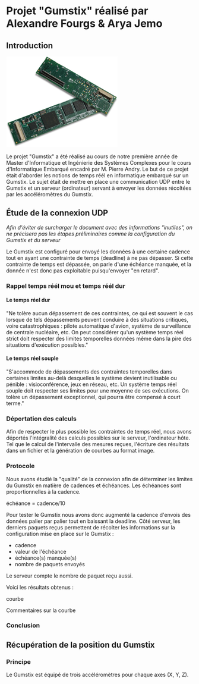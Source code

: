 # Projet "Gumstix" réalisé par Alexandre Fourgs & Arya Jemo

## Introduction

<img src="https://github.com/AlexFourgs/IE/raw/master/RapportSceance/gumstix.jpg" width="300">

Le projet "Gumstix" a été réalisé au cours de notre première année de Master d'Informatique et Ingénierie des Systèmes Complexes pour le cours d'Informatique Embarqué encadré par M. Pierre Andry.
Le but de ce projet était d'aborder les notions de temps réél en informatique embarqué sur un Gumstix. Le sujet était de mettre en place une communication UDP entre le Gumstix et un serveur (ordinateur) servant à envoyer les données récoltées par les accéléromètres du Gumstix.

## Étude de la connexion UDP

*Afin d'éviter de surcharger le document avec des informations "inutiles", on ne précisera pas les étapes préliminaires comme la configuration du Gumstix et du serveur*

Le Gumstix est configuré pour envoyé les données à une certaine cadence tout en ayant une contrainte de temps (deadline) à ne pas dépasser. Si cette contrainte de temps est dépassée, on parle d'une échéance manquée, et la donnée n'est donc pas exploitable puisqu'envoyer "en retard".

### Rappel temps réél mou et temps réél dur

#### Le temps réel dur
"Ne tolère aucun dépassement de ces contraintes, ce qui est souvent le cas lorsque de tels dépassements peuvent conduire à des situations critiques, voire catastrophiques : pilote automatique d'avion, système de surveillance de centrale nucléaire, etc. On peut considérer qu'un système temps réel strict doit respecter des limites temporelles données même dans la pire des situations d'exécution possibles."

#### Le temps réel souple 
"S'accommode de dépassements des contraintes temporelles dans certaines limites au-delà desquelles le système devient inutilisable ou pénible : visioconférence, jeux en réseau, etc. Un système temps réel souple doit respecter ses limites pour une moyenne de ses exécutions. On tolère un dépassement exceptionnel, qui pourra être compensé à court terme."

###  Déportation des calculs

 Afin de respecter le plus possible les contraintes de temps réel, nous avons déportés l'intégralité des calculs possibles sur le serveur, l'ordinateur hôte .  Tel que le calcul de l'intervalle des mesures reçues, l'écriture des résultats dans un fichier et la génération de courbes au format image .

### Protocole

Nous avons étudié la "qualité" de la connexion afin de déterminer les limites du Gumstix en matière de cadences et échéances.
Les échéances sont proportionnelles à la cadence.

échéance = cadence/10

Pour tester le Gumstix nous avons donc augmenté la cadence d'envois des données palier par palier tout en baissant la deadline. Côté serveur, les derniers paquets reçus permettent de récolter les informations sur la configuration mise en place sur le Gumstix :
* cadence
* valeur de l'échéance
* échéance(s) manquée(s)
* nombre de paquets envoyés

Le serveur compte le nombre de paquet reçu aussi.

Voici les résultats obtenus :

courbe

Commentaires sur la courbe

### Conclusion



## Récupération de la position du Gumstix

### Principe

Le Gumstix est équipé de trois accéléromètres pour chaque axes (X, Y, Z).

